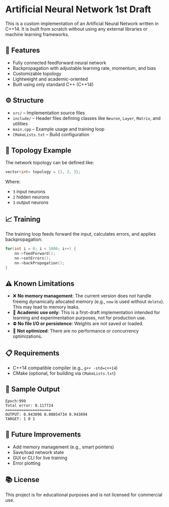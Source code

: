 # Artificial Neural Network 1st Draft

This is a custom implementation of an Artificial Neural Network written in C++14. It is built from scratch without using any external libraries or machine learning frameworks.

## 🚀 Features

- Fully connected feedforward neural network
- Backpropagation with adjustable learning rate, momentum, and bias
- Customizable topology
- Lightweight and academic-oriented
- Built using only standard C++ (C++14)

## ⚙️ Structure

- `src/` – Implementation source files
- `include/` – Header files defining classes like `Neuron`, `Layer`, `Matrix`, and utilities
- `main.cpp` – Example usage and training loop
- `CMakeLists.txt` – Build configuration

## 🧠 Topology Example

The network topology can be defined like:
```cpp
vector<int> topology = {3, 2, 3};
```
Where:
- `3` input neurons
- `2` hidden neurons
- `3` output neurons

## 📈 Training

The training loop feeds forward the input, calculates errors, and applies backpropagation:
```cpp
for(int i = 0; i < 1000; i++) {
    nn->feedForward();
    nn->setErrors();
    nn->backPropogation();
}
```

## ⚠️ Known Limitations

- ❌ **No memory management**: The current version does not handle freeing dynamically allocated memory (e.g., `new` is used without `delete`). This may lead to memory leaks.
- 🧪 **Academic use only**: This is a first-draft implementation intended for learning and experimentation purposes, not for production use.
- ⛔ **No file I/O or persistence**: Weights are not saved or loaded.
- 🧱 **Not optimized**: There are no performance or concurrency optimizations.

## 📋 Requirements

- C++14 compatible compiler (e.g., `g++ -std=c++14`)
- CMake (optional, for building via `CMakeLists.txt`)

## 🧪 Sample Output

```
Epoch:999
Total error: 0.117724
====================
OUTPUT: 0.943096 0.00054734 0.943094
TARGET: 1 0 1
```

## 🧰 Future Improvements

- Add memory management (e.g., smart pointers)
- Save/load network state
- GUI or CLI for live training
- Error plotting

## 📚 License

This project is for educational purposes and is not licensed for commercial use.
